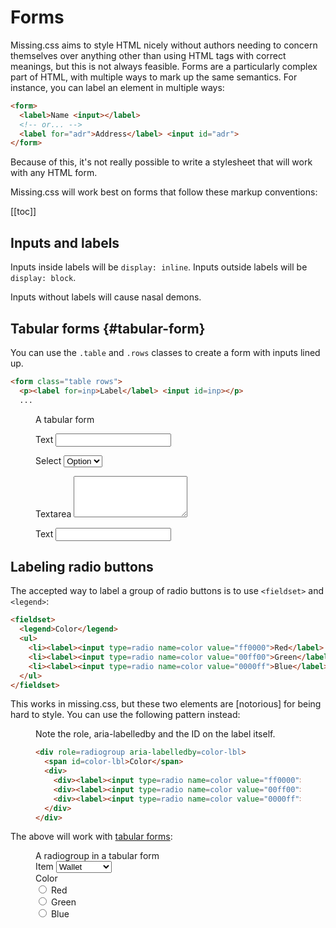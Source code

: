 
# Forms

Missing.css aims to style HTML nicely without authors needing to concern
themselves over anything other than using HTML tags with correct meanings, but
this is not always feasible. Forms are a particularly complex part of HTML,
with multiple ways to mark up the same semantics. For instance, you can label
an element in multiple ways:

  ~~~ html
  <form>
    <label>Name <input></label>
    <!-- or... -->
    <label for="adr">Address</label> <input id="adr">
  </form>
  ~~~

Because of this, it's not really possible to write a stylesheet that will work with
any HTML form.

Missing.css will work best on forms that follow these markup conventions:

[[toc]]


## Inputs and labels

Inputs inside labels will be `display: inline`. Inputs outside labels will be
`display: block`.

<aside>Inputs without labels will cause nasal demons.</aside>


## Tabular forms {#tabular-form}

You can use the `.table` and `.rows` classes to create a form with inputs lined up.

  ~~~ html
  <form class="table rows">
    <p><label for=inp>Label</label> <input id=inp></p>
    ...
  ~~~

<figure>
  <figcaption>A tabular form</figcaption>
  <form class="table rows">
    <p><label for=tf-text>Text</label> <input id=tf-text></p>
    <p><label for=tf-sel>Select</label> <select id=tf-sel><option>Option</select></p>
    <p><label for=tf-textarea>Textarea</label> <textarea id=tf-textarea rows=4></textarea></p>
    <p><label for=tf-text>Text</label> <input id=tf-text></p>
  </form>
</figure>


## Labeling radio buttons

The accepted way to label a group of radio buttons is to use `<fieldset>` and
`<legend>`:

  ~~~ html
  <fieldset>
    <legend>Color</legend>
    <ul>
      <li><label><input type=radio name=color value="ff0000">Red</label>
      <li><label><input type=radio name=color value="00ff00">Green</label>
      <li><label><input type=radio name=color value="0000ff">Blue</label>
    </ul>
  </fieldset>
  ~~~

This works in missing.css, but these two elements are [notorious] for being
hard to style. You can use the following pattern instead:

  <figure><figcaption>Note the role, aria-labelledby and the ID on the label itself.</figcaption>

  ~~~ html
  <div role=radiogroup aria-labelledby=color-lbl>
    <span id=color-lbl>Color</span>
    <div>
      <div><label><input type=radio name=color value="ff0000"> Red</label></div>
      <div><label><input type=radio name=color value="00ff00"> Green</label></div>
      <div><label><input type=radio name=color value="0000ff"> Blue</label></div>
    </div>
  </div>
  ~~~
  
  </figure>

The above will work with [tabular forms](#tabular-form):

<figure>
  <figcaption>A radiogroup in a tabular form</figcaption>
  <form class="table rows">
    <div>
      <label for="item">Item</label>
      <select>
        <option>Wallet
        <option>Skyscraper
        <option>Typewriter
      </select>
    </div>
    <div role=radiogroup aria-labelledby=color-lbl>
      <span id=color-lbl>Color</span>
      <div>
        <div><label><input type=radio name=color value="ff0000"> Red</label></div>
        <div><label><input type=radio name=color value="00ff00"> Green</label></div>
        <div><label><input type=radio name=color value="0000ff"> Blue</label></div>
      </div>
    </div>
  </form>
</figure>